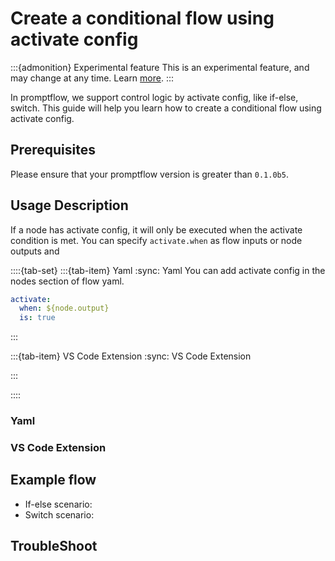 # Create a conditional flow using activate config

:::{admonition} Experimental feature
This is an experimental feature, and may change at any time. Learn [more](faq.md#stable-vs-experimental).
:::

In promptflow, we support control logic by activate config, like if-else, switch. This guide will help you learn how to create a conditional flow using activate config.

## Prerequisites

Please ensure that your promptflow version is greater than `0.1.0b5`.

## Usage Description

If a node has activate config, it will only be executed when the activate condition is met. You can specify `activate.when` as flow inputs or node outputs and

::::{tab-set}
:::{tab-item} Yaml
:sync: Yaml
You can add activate config in the nodes section of flow yaml.
```yaml
activate:
  when: ${node.output}
  is: true
```
:::

:::{tab-item} VS Code Extension
:sync: VS Code Extension



:::

::::

### Yaml
### VS Code Extension

## Example flow
- If-else scenario:
- Switch scenario:


## TroubleShoot